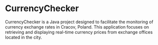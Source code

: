 # CurrencyChecker
CurrencyChecker is a Java project designed to facilitate the monitoring of currency exchange rates in Cracov, Poland. This application focuses on retrieving and displaying real-time currency prices from exchange offices located in the city.
